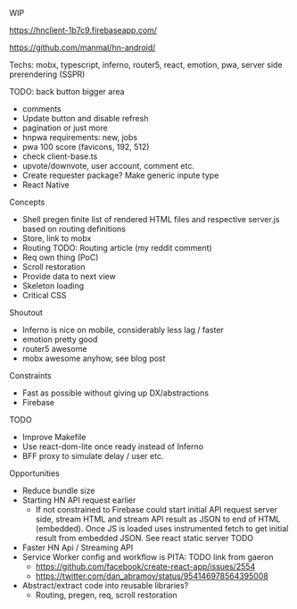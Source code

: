 WIP

https://hnclient-1b7c9.firebaseapp.com/

https://github.com/manmal/hn-android/

Techs: mobx, typescript, inferno, router5, react, emotion, pwa, server side prerendering (SSPR) 

TODO:
back button bigger area

- comments
- Update button and disable refresh
- pagination or just more
- hnpwa requirements: new, jobs
- pwa 100 score (favicons, 192, 512)
- check client-base.ts
- upvote/downvote, user account, comment etc.
- Create requester package? Make generic inpute type
- React Native


Concepts
  - Shell pregen finite list
of rendered HTML files and respective server.js based on routing
definitions
  - Store, link to mobx
  - Routing TODO: Routing article (my reddit comment)
  - Req own thing (PoC)
  - Scroll restoration
  - Provide data to next view
  - Skeleton loading
  - Critical CSS

Shoutout
  - Inferno is nice on mobile, considerably less lag / faster
  - emotion pretty good
  - router5 awesome
  - mobx awesome anyhow, see blog post

Constraints
  - Fast as possible without giving up DX/abstractions
  - Firebase
  
TODO
  - Improve Makefile
  - Use react-dom-lite once ready instead of Inferno
  - BFF proxy to simulate delay / user etc.

Opportunities
  - Reduce bundle size
  - Starting HN API request earlier
      - If not constrained to Firebase could start initial API
        request server side, stream HTML and stream API result as JSON to end
        of HTML (embedded). Once JS is loaded uses instrumented fetch to get initial result
        from embedded JSON. See react static server TODO
  - Faster HN Api / Streaming API
  - Service Worker config and workflow is PITA: TODO link from gaeron
      - https://github.com/facebook/create-react-app/issues/2554
      - https://twitter.com/dan_abramov/status/954146978564395008
  - Abstract/extract code into reusable libraries?
      - Routing, pregen, req, scroll restoration
